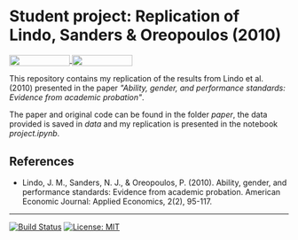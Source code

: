 # Student project: Replication of Lindo, Sanders & Oreopoulos (2010)

<a href="https://nbviewer.jupyter.org/github/HumanCapitalAnalysis/student-project-amageh/blob/master/project.ipynb"
   target="_parent">
   <img align="center" 
  src="https://raw.githubusercontent.com/jupyter/design/master/logos/Badges/nbviewer_badge.png" 
      width="109" height="20">
</a> 
<a href="https://mybinder.org/v2/gh/HumanCapitalAnalysis/student-project-amageh/blob/master/project.ipynb/master" 
    target="_parent">
    <img align="center" 
       src="https://mybinder.org/badge_logo.svg" 
       width="109" height="20">
</a> 

This repository contains my replication of the results from Lindo et al. (2010) presented in the paper _"Ability, gender, and performance standards: Evidence from academic probation"_. 

The paper and original code can be found in the folder _paper_, the data provided is saved in _data_ and my replication is presented in the notebook _project.ipynb_.

## References

* Lindo, J. M., Sanders, N. J., & Oreopoulos, P. (2010). Ability, gender, and performance standards: Evidence from academic probation. American Economic Journal: Applied Economics, 2(2), 95-117.
--- 
[![Build Status](https://travis-ci.org/HumanCapitalAnalysis/student-project-amageh.svg?branch=master)](https://travis-ci.org/HumanCapitalAnalysis/student-project-amageh)
</a> 
[![License: MIT](https://img.shields.io/badge/License-MIT-blue.svg)](https://github.com/HumanCapitalAnalysis/student-project-amageh/blob/master/LICENSE) 
</a> 
